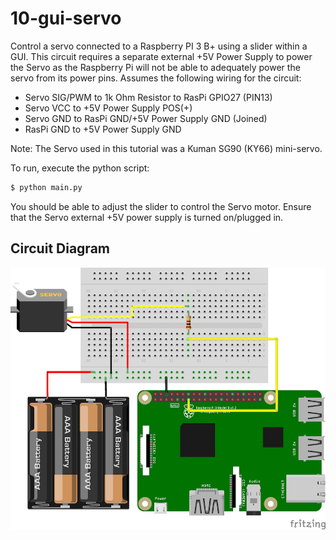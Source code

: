 # 10-gui-servo

Control a servo connected to a Raspberry PI 3 B+ using a slider within a GUI. This circuit requires
a separate external +5V Power Supply to power the Servo as the Raspberry Pi will not be able to adequately
power the servo from its power pins. Assumes the following wiring for the circuit:

- Servo SIG/PWM to 1k Ohm Resistor to RasPi GPIO27 (PIN13)
- Servo VCC to +5V Power Supply POS(+)
- Servo GND to RasPi GND/+5V Power Supply GND (Joined)
- RasPi GND to +5V Power Supply GND

Note: The Servo used in this tutorial was a Kuman SG90 (KY66) mini-servo.

To run, execute the python script:

```bash
$ python main.py
```

You should be able to adjust the slider to control the Servo motor. Ensure that the Servo external
+5V power supply is turned on/plugged in.

## Circuit Diagram

![Circuit](img/servo.png "Circuit")
